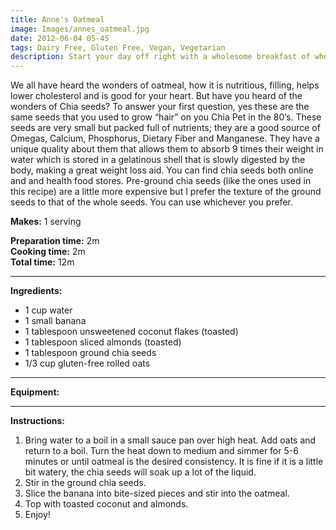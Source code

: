 ```yaml
---
title: Anne's Oatmeal
image: Images/annes_oatmeal.jpg
date: 2012-06-04 05-45
tags: Dairy Free, Gluten Free, Vegan, Vegetarian
description: Start your day off right with a wholesome breakfast of whole grains, fruit and nuts. This oatmeal has more than half of your RDA of fiber and 10grams of protein to keep you full for hours so you can focus on your day and not your stomach grumbles. Best of all, this breakfast costs you less than 400 calories.
---
```

We all have heard the wonders of oatmeal, how it is nutritious, filling, helps lower cholesterol and is good for your heart. But have you heard of the wonders of Chia seeds? To answer your first question, yes these are the same seeds that you used to grow “hair” on you Chia Pet in the 80‘s. These seeds are very small but packed full of nutrients; they are a good source of Omegas, Calcium, Phosphorus, Dietary Fiber and Manganese. They have a unique quality about them that allows them to absorb 9 times their weight in water which is stored in a gelatinous shell that is slowly digested by the body, making a great weight loss aid. You can find chia seeds both online and and health food stores. Pre-ground chia seeds (like the ones used in this recipe) are a little more expensive but I prefer the texture of the ground seeds to that of the whole seeds. You can use whichever you prefer.

**Makes:** 1 serving

**Preparation time:** 2m  
**Cooking time:** 2m  
**Total time:** 12m

---

**Ingredients:**

- 1 cup water
- 1 small banana
- 1 tablespoon unsweetened coconut flakes (toasted)
- 1 tablespoon sliced almonds (toasted)
- 1 tablespoon ground chia seeds
- 1/3 cup gluten-free rolled oats


---

**Equipment:** 

---

**Instructions:**

1. Bring water to a boil in a small sauce pan over high heat. Add oats and return to a boil. Turn the heat down to medium and simmer for 5-6 minutes or until oatmeal is the desired consistency. It is fine if it is a little bit watery, the chia seeds will soak up a lot of the liquid.
1. Stir in the ground chia seeds.
1. Slice the banana into bite-sized pieces and stir into the oatmeal.
1. Top with toasted coconut and almonds. 
1. Enjoy!

